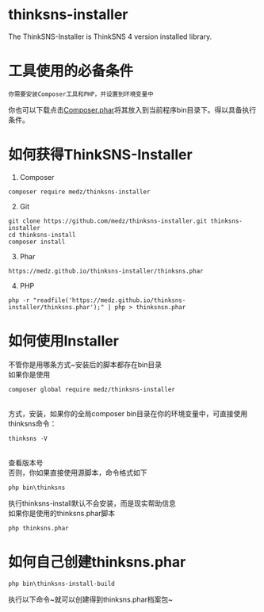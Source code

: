 # thinksns-installer
The ThinkSNS-Installer is ThinkSNS 4 version installed library.

# 工具使用的必备条件
```
你需要安装Composer工具和PHP，并设置到环境变量中
```
你也可以下载点击[Composer.phar](https://getcomposer.org/composer.phar)将其放入到当前程序bin目录下。得以具备执行条件。
# 如何获得ThinkSNS-Installer
1. Composer
```shell
composer require medz/thinksns-installer
```
2. Git
```shell
git clone https://github.com/medz/thinksns-installer.git thinksns-installer
cd thinksns-install
composer install
```
3. Phar
```
https://medz.github.io/thinksns-installer/thinksns.phar
```
4. PHP
```shell
php -r "readfile('https://medz.github.io/thinksns-installer/thinksns.phar');" | php > thinksnsn.phar
```
# 如何使用Installer
不管你是用哪条方式~安装后的脚本都存在bin目录
<br>如果你是使用
```shell
composer global require medz/thinksns-installer
```
<br>方式，安装，如果你的全局composer bin目录在你的环境变量中，可直接使用thinksns命令：
```shell
thinksns -V
```
<br>查看版本号
<br>否则，你如果直接使用源脚本，命令格式如下
```shell
php bin\thinksns
```
执行thinksns-install默认不会安装，而是现实帮助信息
<br>如果你是使用的thinksns.phar脚本
```shell
php thinksns.phar
```
# 如何自己创建thinksns.phar
```shell
php bin\thinksns-install-build
```
执行以下命令~就可以创建得到thinksns.phar档案包~
